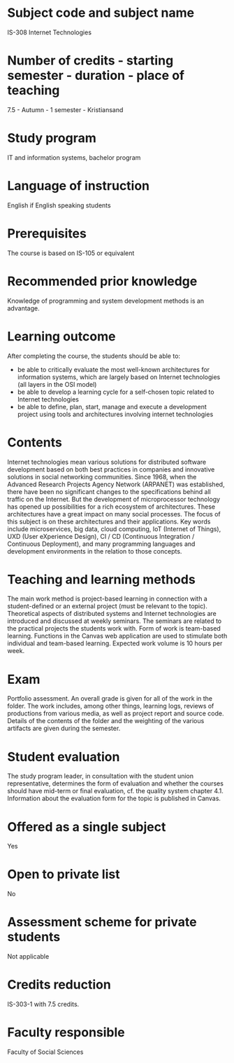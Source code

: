 # Subject code and subject name
IS-308 Internet Technologies

# Number of credits - starting semester - duration - place of teaching
7.5 - Autumn - 1 semester - Kristiansand

# Study program
IT and information systems, bachelor program

# Language of instruction
English if English speaking students

# Prerequisites
The course is based on IS-105 or equivalent

# Recommended prior knowledge
Knowledge of programming and system development methods is an advantage.

# Learning outcome
After completing the course, the students should be able to:
* be able to critically evaluate the most well-known architectures for information systems, which are largely based on Internet technologies (all layers in the OSI model)
* be able to develop a learning cycle for a self-chosen topic related to Internet technologies
* be able to define, plan, start, manage and execute a development project using tools and architectures involving internet technologies

# Contents
Internet technologies mean various solutions for distributed software development based on both best practices in companies and innovative solutions in social networking communities.
Since 1968, when the Advanced Research Projects Agency Network (ARPANET) was established, there have been no significant changes to the specifications behind all traffic on the Internet. But the development of microprocessor technology has opened up possibilities for a rich ecosystem of architectures. These architectures have a great impact on many social processes. The focus of this subject is on these architectures and their applications. Key words include microservices, big data, cloud computing, IoT (Internet of Things), UXD (User eXperience Design), CI / CD (Continuous Integration / Continuous Deployment), and many programming languages and development environments in the relation to those concepts.

# Teaching and learning methods
The main work method is project-based learning in connection with a student-defined or an external project (must be relevant to the topic).
Theoretical aspects of distributed systems and Internet technologies are introduced and discussed at weekly seminars. The seminars are related to the practical projects the students work with. Form of work is team-based learning.
Functions in the Canvas web application are used to stimulate both individual and team-based learning.
Expected work volume is 10 hours per week.

# Exam
Portfolio assessment. An overall grade is given for all of the work in the folder. The work includes, among other things, learning logs, reviews of productions from various media, as well as project report and source code. Details of the contents of the folder and the weighting of the various artifacts are given during the semester.

# Student evaluation
The study program leader, in consultation with the student union representative, determines the form of evaluation and whether the courses should have mid-term or final evaluation, cf. the quality system chapter 4.1. Information about the evaluation form for the topic is published in Canvas.

# Offered as a single subject
Yes

# Open to private list
No

# Assessment scheme for private students
Not applicable

# Credits reduction
IS-303-1 with 7.5 credits.

# Faculty responsible
Faculty of Social Sciences
